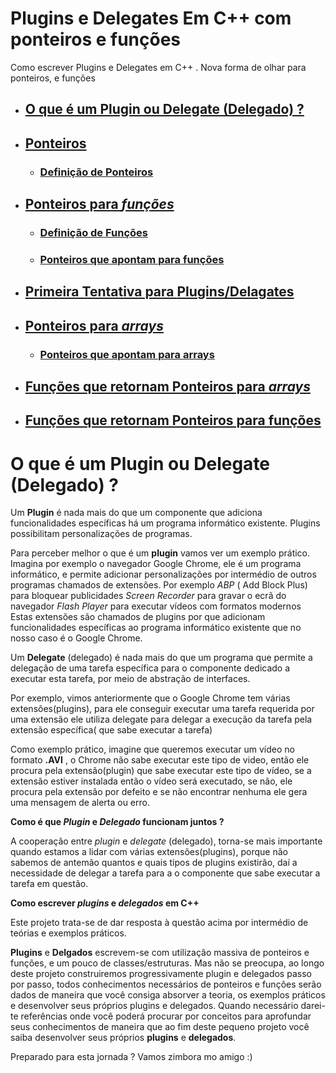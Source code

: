 # Plugins e Delegates Em C++  com ponteiros e funções 

Como escrever Plugins e Delegates em C++ . Nova forma de olhar para ponteiros, e funções 

- ## [O que é um Plugin ou Delegate (Delegado) ?](#DEF-PLUGIN-DELEGATE)
- ## [Ponteiros](#PN)
  - ### [Definição de Ponteiros](#DPN)
- ## [Ponteiros para *funções*](#PF)
  - ### [Definição de Funções](#DFN)
  - ### [Ponteiros que apontam para funções](#PAF)
- ## [Primeira Tentativa para **Plugins/Delagates**](#1-Tentativa-Plaguin)
- ## [Ponteiros para *arrays*](#PA)
  - ### [Ponteiros que apontam para arrays](#PAA)
- ## [Funções que retornam Ponteiros para *arrays*](#FRPA)
- ## [Funções que retornam Ponteiros para funções](#FRPF)

# <a name="DEF-PLUGIN-DELEGATE"></a> O que é um Plugin ou Delegate (Delegado) ?
Um **Plugin** é nada mais do que um componente que adiciona funcionalidades específicas há um programa informático existente. Plugins possibilitam personalizações de programas.

Para perceber melhor o que é um **plugin** vamos ver um exemplo prático. Imagina por exemplo o navegador Google Chrome, ele é um programa informático, e permite adicionar personalizações por intermédio de outros programas chamados de extensões. Por exemplo
*ABP* ( Add Block Plus) para bloquear publicidades
*Screen Recorder* para gravar o ecrã do navegador 
*Flash Player* para executar vídeos com formatos modernos
 Estas extensões são chamados de plugins por que adicionam funcionalidades específicas ao programa informático existente que no nosso caso é o Google Chrome.

Um **Delegate** (delegado) é nada mais do que um programa que permite a delegação de uma tarefa específica para o componente dedicado a executar esta tarefa, por meio de abstração de interfaces.

Por exemplo, vimos anteriormente que o Google Chrome tem várias extensões(plugins), para ele conseguir executar uma tarefa requerida por uma extensão ele utiliza delegate para delegar a execução da tarefa  pela extensão específica( que sabe executar a tarefa)

Como exemplo prático, imagine que queremos executar um vídeo no formato **.AVI** , o Chrome não sabe executar este tipo de video, então ele procura pela extensão(plugin) que sabe executar este tipo de vídeo, se a extensão estiver instalada então o vídeo será executado, se não, ele procura pela extensão por defeito e se não encontrar nenhuma ele gera uma mensagem de alerta ou erro.

**Como é que *Plugin* e *Delegado* funcionam juntos ?**

A cooperação entre *plugin* e *delegate* (delegado),  torna-se mais importante quando estamos a lidar com várias extensões(plugins), porque não sabemos de antemão quantos e quais tipos de plugins existirão, daí a necessidade de 
delegar a tarefa para a o componente que sabe executar a tarefa em questão. 

**Como escrever *plugins* e *delegados* em C++**

Este projeto trata-se de dar resposta à questão acima por intermédio de teórias e exemplos práticos. 

**Plugins** e **Delgados** escrevem-se com utilização massiva de ponteiros e funções, e um pouco de classes/estruturas. Mas não se preocupa, ao longo deste projeto  construiremos progressivamente  plugin e delegados passo por passo, todos conhecimentos necessários de ponteiros e funções serão dados de maneira que você consiga absorver a teoria, os exemplos práticos e desenvolver seus próprios plugins e delegados. Quando necessário darei-te referências onde você poderá procurar por conceitos para aprofundar seus conhecimentos de maneira que ao fim deste pequeno projeto você saiba desenvolver seus próprios **plugins** e **delegados**.

Preparado para esta jornada ?  Vamos zimbora mo amigo :)

